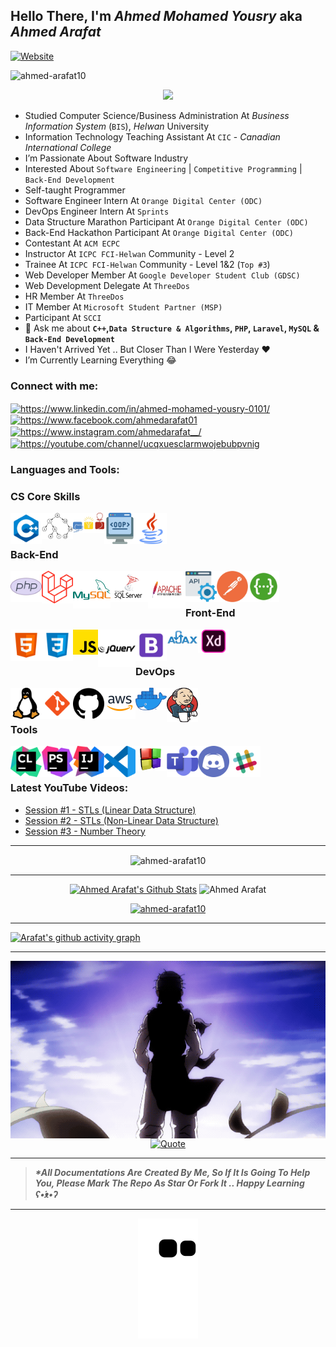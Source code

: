 ## Hello There, I'm _Ahmed Mohamed Yousry_ aka _Ahmed Arafat_

[![Website](https://img.shields.io/website?label=ahmedarafat.vip&style=for-the-badge&url=https://www.ahmedarafat.vip)](https://www.ahmedarafat.vip/Home)

 <p align="left"> 
	<img src="https://komarev.com/ghpvc/?username=ahmed-arafat10&label=Profile%20views&color=0e75b6&style=flat" alt="ahmed-arafat10" />
	 <a href = "https://commits.top/egypt.html" target="_blank"></a>
</p>


<p align="center">
  	<a href="https://github.com/DenverCoder1/readme-typing-svg"><img src="https://readme-typing-svg.herokuapp.com?font=Time+New+Roman&color=36BCF7&size=25&center=true&vCenter=true&width=600&height=100&lines=Founder+Of+K-Hub;Software+Engineer;Laravel+Back-End+Developer;ACM+ECPC+Contestant;Competitive+Programmer;Teaching+Assistant+@CIC;CS+Instructor;Freelancer;"></a>
</p>

- Studied Computer Science/Business Administration At _Business Information System_ (`BIS`), _Helwan_ University
- Information Technology Teaching Assistant At `CIC` - _Canadian International College_
- I’m Passionate About Software Industry
- Interested About `Software Engineering` | `Competitive Programming` | `Back-End Development`
- Self-taught Programmer
- Software Engineer Intern At `Orange Digital Center (ODC)`
- DevOps Engineer Intern At `Sprints`
- Data Structure Marathon Participant At `Orange Digital Center (ODC)`
- Back-End Hackathon Participant At `Orange Digital Center (ODC)`
- Contestant At `ACM ECPC`
- Instructor At `ICPC FCI-Helwan` Community - Level 2
- Trainee At `ICPC FCI-Helwan` Community - Level 1&2 (`Top #3`)
- Web Developer Member At `Google Developer Student Club (GDSC)`
- Web Development Delegate At `ThreeDos`
- HR Member At `ThreeDos`
- IT Member At `Microsoft Student Partner (MSP)`
- Participant At `SCCI`
- 💬 Ask me about **`C++`,`Data Structure & Algorithms`, `PHP`, `Laravel`, `MySQL` & `Back-End Development`**
- I Haven't Arrived Yet .. But Closer Than I Were Yesterday ❤
- I’m Currently Learning Everything 😂

<h3>Connect with me:</h3>
<p>
<a href="https://www.linkedin.com/in/ahmed-mohamed-yousry-0101/" 
target="blank"><img align="center" 
                    src="https://raw.githubusercontent.com/rahuldkjain/github-profile-readme-generator/master/src/images/icons/Social/linked-in-alt.svg" 
                    alt="https://www.linkedin.com/in/ahmed-mohamed-yousry-0101/" 
                    height="30" width="40" /></a>
<a href="https://www.facebook.com/ahmedarafat01" 
target="blank"><img align="center" 
                    src="https://raw.githubusercontent.com/rahuldkjain/github-profile-readme-generator/master/src/images/icons/Social/facebook.svg" 
                    alt="https://www.facebook.com/ahmedarafat01" 
                    height="30" width="40" /></a>
<a href="https://www.instagram.com/ahmedarafat__/"
target="blank"><img align="center" 
                    src="https://raw.githubusercontent.com/rahuldkjain/github-profile-readme-generator/master/src/images/icons/Social/instagram.svg" 
                    alt="https://www.instagram.com/ahmedarafat__/" 
                    height="30" width="40" /></a>
<a href="https://youtube.com/channel/UCqXUeSCLARmWOJEBUBPVNIg" 
target="blank"><img align="center" 
                    src="https://raw.githubusercontent.com/rahuldkjain/github-profile-readme-generator/master/src/images/icons/Social/youtube.svg"
                    alt="https://youtube.com/channel/ucqxuesclarmwojebubpvnig" 
                    height="30" width="40" /></a>
</p>

### Languages and Tools:

<h3>CS Core Skills</h3>
<p>
<img align="left" title="C++" alt="C++" width="50px" src="Pics/cpp.webp" />
<img align="left" title="DSA" alt="DSA" width="50px" src="Pics/DSA2.webp" />
<img align="left" title="Solved 700+ Problem On OJs" alt="Solved 700+ Problem On OJs" width="50px" src="Pics/icpc.webp" />
<img align="left" title="OOP" alt="OOP" width="50px" src="Pics/OOP2.webp" />
<img align="left" title="Java" alt="Java" width="50px" src="Pics/java.webp" />
</p>

<br><br>

<h3>Back-End</h3>
<p>
<img align="left" title="PHP8" alt="PHP8" width="50px" src="Pics/php.webp" />
<img align="left" title="laravel" alt="laravel" width="50px" src="Pics/laravel.webp" />
<img align="left" title="MySQL" alt="MySQL" width="60px" src="Pics/mysql.webp" />
<img align="left" title="SQLServer" alt="SQLServer" width="60px" height="50px" src="Pics/sqlserver.webp" />
<img align="left" title="Apache" alt="Apache" width="60px" height="60px" src="Pics/apache.webp" />
<img align="left" title="APIs" alt="APIs" width="50px" src="Pics/api.webp" />
<img align="left" title="PostMan" alt="PostMan" width="50px" src="Pics/postman.webp" />
<img align="left" title="Swagger" alt="Swagger" width="50px" src="Pics/swagger.webp" />
</p>

<br><br>

<h3>Front-End</h3>
<p>
<img align="left" title="HTML5" alt="HTML5" width="50px" src="Pics/html5.webp" />
<img align="left" title="CSS3" alt="CSS3" width="50px" src="Pics/css3.webp" />
<img align="left" title="JavaScript" alt="JavaScript" width="40px" src="Pics/js.webp" />
<img align="left" title="JQuery" alt="JQuery" width="60px" src="Pics/jquery.webp" />
<img align="left" title="Bootstrap 5" alt="Bootstrap 5" width="50px" src="Pics/bootstrap.webp" />
<img align="left" title="AJAX" alt="AJAX" width="50px" src="Pics/ajax.webp" />
<img align="left" title="Adobe XD" alt="Adobe XD" width="50px" src="Pics/adobexd.webp" />
</p>

<br><br>

<h3>DevOps</h3>
<p>
<img align="left" title="Linux" alt="Linux" width="50px" src="Pics/linux.webp" />
<img align="left" title="Git VC" alt="Git VC" width="50px" src="Pics/git.webp" />
<img align="left" title="GitHub" alt="GitHub" width="50px" src="Pics/github.webp" />
<img align="left" title="AWS" alt="AWS" width="50px" src="Pics/AWS.webp" />
<img align="left" title="Docker" alt="Docker" width="50px" src="Pics/Docker.webp" />
<img align="left" title="Jenkins" alt="Jenkins" width="50px" height="55px" src="Pics/Jenkins.webp" />
</p>

<br><br>

<h3>Tools</h3>
<p>
<img align="left" title="CLion" alt="CLion" width="50px" src="Pics/tools/clion.webp" />
<img align="left" title="PHPStorm" alt="PHPStorm" width="50px" src="Pics/tools/phpstorm.webp" />
<img align="left" title="Intellij" alt="Intellij" width="50px" src="Pics/tools/intellij.webp" />
<img align="left" title="VS Code" alt="VS Code" width="50px" src="Pics/tools/vscode.webp" />
<img align="left" title="CodeBlocks" alt="CodeBlocks" width="50px" src="Pics/tools/codeblocks.webp" />
<img align="left" title="Microsoft Teams" alt="Microsoft Teams" width="50px" src="Pics/tools/teams.webp" />
<img align="left" title="Discord" alt="Discord" width="50px" src="Pics/tools/discord.webp" />
<img align="left" title="Slack" alt="Slack" width="50px" src="Pics/tools/slack.webp" />
</p>

<br><br>

<h3 align="left">Latest YouTube Videos:</h3>

- [Session #1 - STLs (Linear Data Structure)](https://youtu.be/q_FXkla98Vo)
- [Session #2 - STLs (Non-Linear Data Structure)](https://youtu.be/E3N6p3cV5YU)
- [Session #3 - Number Theory](https://youtu.be/JaGdOl4cn_0)

<hr>

<p align="center">
<img align="center" 
    src="https://github-readme-streak-stats.herokuapp.com/?user=ahmed-arafat10&" 
    alt="ahmed-arafat10" />
</p>

<hr>


<p align="center">
    <a href="https://github.com/anuraghazra/github-readme-stats">
	    <img alt="Ahmed Arafat's Github Stats" 
             src="https://github-readme-stats.vercel.app/api?username=ahmed-arafat10&show_icons=true&count_private=true&locale=en&theme=react&layout=compact" 
             height="230px"/></a>
	   <img src="https://github-readme-stats.vercel.app/api/top-langs?username=ahmed-arafat10&exclude_repo=Smartys-Android-App-Csharp&langs_count=15&layout=compact&hide=ASP.NET&theme=react" 
            alt="Ahmed Arafat" 
            height="230px"/>
<br/>
</p>


<p align="center">
<a href="https://github.com/ryo-ma/github-profile-trophy">
<img src="https://github-profile-trophy.vercel.app/?username=ahmed-arafat10"
     alt="ahmed-arafat10" />
</a> 
</p>

<hr>

[![Arafat's github activity graph](https://github-readme-activity-graph.cyclic.app/graph?username=ahmed-arafat10&theme=github)](https://github.com/ahmed-arafat10/github-readme-activity-graph)

<hr>

<img align="left" title="Ging Freecss" alt="Ging" src="Pics/ging.gif" />

<p align = "center">
	<a href="[https://github.com/piyushsuthar/github-readme-quotes](https://github.com/piyushsuthar/github-readme-quotes)"> <img alt = "Quote" src="https://quotes-github-readme.vercel.app/api?type=horizontal&theme=tokyonight&animation=grow_out_in&quote=Enjoy+The+Little+Detours+To+The+Fullest+..+Because+That's+Where+You'll+Find+The+Things+More+Important+Than+What+You+Want"></a>
</p>

<hr>

> **_*All Documentations Are Created By Me, So If It Is Going To Help You,
Please Mark The Repo As Star Or Fork It .. Happy Learning ʕ•́ᴥ•̀ʔ_**

<hr>

<p align = "center">
	<img src = "https://github.com/Ahmed-Arafat10/Ahmed-Arafat10/blob/output/github-contribution-grid-snake.svg?" alt = "Snake Game"/>
</p>

[website]:https://www.ahmedarafat.vip/Home
[facebook]:https://www.facebook.com/AhmedArafat01
[youtube]: https://youtube.com/channel/UCqXUeSCLARmWOJEBUBPVNIg
[instagram]: https://www.instagram.com/ahmedarafat__/
[linkedin]: https://www.linkedin.com/in/ahmed-mohamed-yousry-0101/